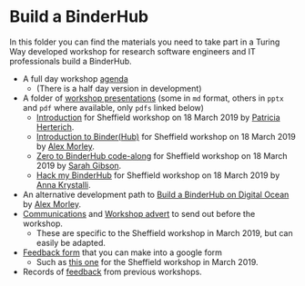 # Build a BinderHub

In this folder you can find the materials you need to take part in a Turing Way developed workshop for research software engineers and IT professionals build a BinderHub.

* A full day workshop [agenda](agenda.md)
  * (There is a half day version in development)
* A folder of [workshop presentations](workshop-presentations) (some in `md` format, others in `pptx` and `pdf` where available, only `pdfs` linked below)
  * [Introduction](workshop-presentations/PRE_IntroBuildABinderHub.pdf) for Sheffield workshop on 18 March 2019 by [Patricia Herterich](https://github.com/pherterich).
  * [Introduction to Binder(Hub)](workshop-presentations/binder-hub-intro.pdf) for Sheffield workshop on 18 March 2019 by [Alex Morley](https://github.com/alexmorley).
  * [Zero to BinderHub code-along](workshop-presentations/zero-to-binderhub.md) for Sheffield workshop on 18 March 2019 by [Sarah Gibson](https://github.com/sgibson91).
  * [Hack my BinderHub](workshop-presentations/hack-my-binderhub.md) for Sheffield workshop on 18 March 2019 by [Anna Krystalli](https://github.com/annakrystalli/).
* An alternative development path to [Build a BinderHub on Digital Ocean](digital_ocean.md) by [Alex Morley](https://github.com/alexmorley).
* [Communications](before_workshop.md) and [Workshop advert](workshop_advert.md) to send out before the workshop.
  * These are specific to the Sheffield workshop in March 2019, but can easily be adapted.
* [Feedback form](feedback_form.md) that you can make into a google form
  * Such as [this one](https://goo.gl/forms/01A50ydUgtIakfJH3) for the Sheffield workshop in March 2019.
* Records of [feedback](feedback) from previous workshops.